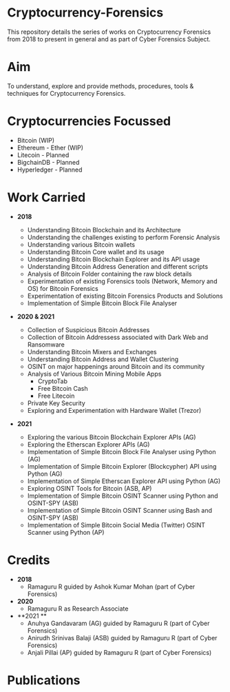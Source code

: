 # Cryptocurrency-Forensics

This repository details the series of works on Cryptocurrency Forensics from 2018 to present in general and as part of Cyber Forensics Subject.

# Aim 

To understand, explore and provide methods, procedures, tools & techniques for Cryptocurrency Forensics.

# Cryptocurrencies Focussed

  - Bitcoin (WIP)
  - Ethereum - Ether (WIP) 
  - Litecoin - Planned
  - BigchainDB - Planned
  - Hyperledger - Planned

# Work Carried 

  - **2018**
    - Understanding Bitcoin Blockchain and its Architecture
    - Understanding the challenges existing to perform Forensic Analysis
    - Understanding various Bitcoin wallets 
    - Understanding Bitcoin Core wallet and its usage
    - Understanding Bitcoin Blockchain Explorer and its API usage
    - Understanding Bitcoin Address Generation and different scripts
    - Analysis of Bitcoin Folder containing the raw block details   
    - Experimentation of existing Forensics tools (Network, Memory and OS) for Bitcoin Forensics
    - Experimentation of existing Bitcoin Forensics Products and Solutions 
    - Implementation of Simple Bitcoin Block File Analyser

  - **2020 & 2021**
    - Collection of Suspicious Bitcoin Addresses 
    - Collection of Bitcoin Addressess associated with Dark Web and Ransomware
    - Understanding Bitcoin Mixers and Exchanges
    - Understanding Bitcoin Address and Wallet Clustering
    - OSINT on major happenings around Bitcoin and its community
    - Analysis of Various Bitcoin Mining Mobile Apps 
      - CryptoTab   
      - Free Bitcoin Cash 
      - Free Litecoin
    - Private Key Security
    - Exploring and Experimentation with Hardware Wallet (Trezor)

  - **2021**
    - Exploring the various Bitcoin Blockchain Explorer APIs (AG)
    - Exploring the Etherscan Explorer APIs (AG)
    - Implementation of Simple Bitcoin Block File Analyser using Python (AG) 
    - Implementation of Simple Bitcoin Explorer (Blockcypher) API using Python (AG)
    - Implementation of Simple Etherscan Explorer API using Python (AG)
    - Exploring OSINT Tools for Bitcoin (ASB, AP)
    - Implementation of Simple Bitcoin OSINT Scanner using Python and OSINT-SPY (ASB)
    - Implementation of Simple Bitcoin OSINT Scanner using Bash and OSINT-SPY (ASB)
    - Implementation of Simple Bitcoin Social Media (Twitter) OSINT Scanner using Python (AP)

# Credits  
  - **2018**
    - Ramaguru R guided by Ashok Kumar Mohan (part of Cyber Forensics)
  - **2020**
    - Ramaguru R as Research Associate  
  - **2021 **
    - Anuhya Gandavaram (AG) guided by Ramaguru R (part of Cyber Forensics)
    - Anirudh Srinivas Balaji (ASB) guided by Ramaguru R (part of Cyber Forensics)
    - Anjali Pillai (AP) guided by Ramaguru R (part of Cyber Forensics)

# Publications

    
